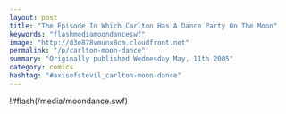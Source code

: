 ```yaml
---
layout: post
title: "The Episode In Which Carlton Has A Dance Party On The Moon"
keywords: "flashmediamoondanceswf"
image: "http://d3e878vmunx8cm.cloudfront.net"
permalink: "/p/carlton-moon-dance"
summary: "Originally published Wednesday May, 11th 2005"
category: comics
hashtag: "#axisofstevil_carlton-moon-dance"
---
```


!#flash(/media/moondance.swf)

